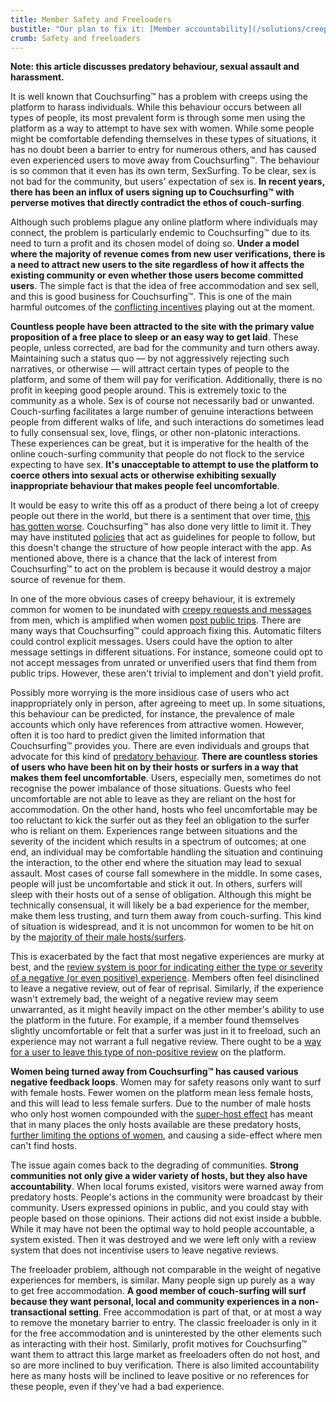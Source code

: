 ```yaml
---
title: Member Safety and Freeloaders
bustitle: "Our plan to fix it: [Member accountability](/solutions/creeps-and-freeloaders)"
crumb: Safety and freeloaders
---
```


**Note: this article discusses predatory behaviour, sexual assault and harassment.**

It is well known that Couchsurfing&#8482; has a problem with creeps using the platform to harass individuals. While this behaviour occurs between all types of people, its most prevalent form is through some men using the platform as a way to attempt to have sex with women. While some people might be comfortable defending themselves in these types of situations, it has no doubt been a barrier to entry for numerous others, and has caused even experienced users to move away from Couchsurfing&#8482;. The behaviour is so common that it even has its own term, SexSurfing. To be clear, sex is not bad for the community, but users' expectation of sex is. **In recent years, there has been an influx of users signing up to Couchsurfing&#8482; with perverse motives that directly contradict the ethos of couch-surfing**.

Although such problems plague any online platform where individuals may connect, the problem is particularly endemic to Couchsurfing&#8482; due to its need to turn a profit and its chosen model of doing so. **Under a model where the majority of revenue comes from new user verifications, there is a need to attract new users to the site regardless of how it affects the existing community or even whether those users become committed users**. The simple fact is that the idea of free accommodation and sex sell, and this is good business for Couchsurfing&#8482;. This is one of the main harmful outcomes of the [conflicting incentives](/issues/profit-and-incentives) playing out at the moment.

**Countless people have been attracted to the site with the primary value proposition of a free place to sleep or an easy way to get laid**. These people, unless corrected, are bad for the community and turn others away. Maintaining such a status quo — by not aggressively rejecting such narratives, or otherwise — will attract certain types of people to the platform, and some of them will pay for verification. Additionally, there is no profit in keeping good people around. This is extremely toxic to the community as a whole. Sex is of course not necessarily bad or unwanted. Couch-surfing facilitates a large number of genuine interactions between people from different walks of life, and such interactions do sometimes lead to fully consensual sex, love, flings, or other non-platonic interactions. These experiences can be great, but it is imperative for the health of the online couch-surfing community that people do not flock to the service expecting to have sex. **It's unacceptable to attempt to use the platform to coerce others into sexual acts or otherwise exhibiting sexually inappropriate behaviour that makes people feel uncomfortable**.

It would be easy to write this off as a product of there being a lot of creepy people out there in the world, but there is a sentiment that over time, [this has gotten worse](https://www.reddit.com/r/couchsurfing/comments/7nzrxv/confused_about_people_who_had_bad_experiences/). Couchsurfing&#8482; has also done very little to limit it. They may have instituted [policies](https://www.couchsurfing.com/about/policies/) that act as guidelines for people to follow, but this doesn't change the structure of how people interact with the app. As mentioned above, there is a chance that the lack of interest from Couchsurfing&#8482; to act on the problem is because it would destroy a major source of revenue for them.

In one of the more obvious cases of creepy behaviour, it is extremely common for women to be inundated with [creepy requests and messages](https://www.reddit.com/r/couchsurfing/comments/2inf3j/okay_im_really_sick_of_people_using_cs_as_a/) from men, which is amplified when women [post public trips](https://www.reddit.com/r/couchsurfing/comments/5zmxgs/is_anyone_else_getting_creepy_messages_on/). There are many ways that Couchsurfing&#8482; could approach fixing this. Automatic filters could control explicit messages. Users could have the option to alter message settings in different situations. For instance, someone could opt to not accept messages from unrated or unverified users that find them from public trips. However, these aren't trivial to implement and don't yield profit.

Possibly more worrying is the more insidious case of users who act inappropriately only in person, after agreeing to meet up. In some situations, this behaviour can be predicted, for instance, the prevalence of male accounts which only have references from attractive women. However, often it is too hard to predict given the limited information that Couchsurfing&#8482; provides you. There are even individuals and groups that advocate for this kind of [predatory behaviour](https://mavericktraveler.com/how-to-bang-couchsurfing-girls-the-complete-guide/). **There are countless stories of users who have been hit on by their hosts or surfers in a way that makes them feel uncomfortable**. Users, especially men, sometimes do not recognise the power imbalance of those situations. Guests who feel uncomfortable are not able to leave as they are reliant on the host for accommodation. On the other hand, hosts who feel uncomfortable may be too reluctant to kick the surfer out as they feel an obligation to the surfer who is reliant on them. Experiences range between situations and the severity of the incident which results in a spectrum of outcomes; at one end, an individual may be comfortable handling the situation and continuing the interaction, to the other end where the situation may lead to sexual assault. Most cases of course fall somewhere in the middle. In some cases, people will just be uncomfortable and stick it out. In others, surfers will sleep with their hosts out of a sense of obligation. Although this might be technically consensual, it will likely be a bad experience for the member, make them less trusting, and turn them away from couch-surfing. This kind of situation is widespread, and it is not uncommon for women to be hit on by the [majority of their male hosts/surfers](https://www.reddit.com/r/solotravel/comments/6xrymf/where_did_all_the_normal_couchsurfers_go/dmi24r1/).

This is exacerbated by the fact that most negative experiences are murky at best, and the [review system is poor for indicating either the type or severity of a negative (or even positive) experience](/issues/reviews). Members often feel disinclined to leave a negative review, out of fear of reprisal. Similarly, if the experience wasn't extremely bad, the weight of a negative review may seem unwarranted, as it might heavily impact on the other member's ability to use the platform in the future. For example, if a member found themselves slightly uncomfortable or felt that a surfer was just in it to freeload, such an experience may not warrant a full negative review. There ought to be a [way for a user to leave this type of non-positive review](/solutions/reviews) on the platform.

**Women being turned away from Couchsurfing&#8482; has caused various negative feedback loops**. Women may for safety reasons only want to surf with female hosts. Fewer women on the platform mean less female hosts, and this will lead to less female surfers. Due to the number of male hosts who only host women compounded with the [super-host effect](/issues/host-matching) has meant that in many places the only hosts available are these predatory hosts, [further limiting the options of women](https://www.reddit.com/r/couchsurfing/comments/5f6ofd/rant_couchsurfing_is_not_tinder/), and causing a side-effect where men can't find hosts.

The issue again comes back to the degrading of communities. **Strong communities not only give a wider variety of hosts, but they also have accountability**. When local forums existed, visitors were warned away from predatory hosts. People's actions in the community were broadcast by their community. Users expressed opinions in public, and you could stay with people based on those opinions. Their actions did not exist inside a bubble. While it may have not been the optimal way to hold people accountable, a system existed. Then it was destroyed and we were left only with a review system that does not incentivise users to leave negative reviews.

The freeloader problem, although not comparable in the weight of negative experiences for members, is similar. Many people sign up purely as a way to get free accommodation. **A good member of couch-surfing will surf because they want personal, local and community experiences in a non-transactional setting**. Free accommodation is part of that, or at most a way to remove the monetary barrier to entry. The classic freeloader is only in it for the free accommodation and is uninterested by the other elements such as interacting with their host. Similarly, profit motives for Couchsurfing&#8482; want them to attract this large market  as freeloaders often do not host, and so are more inclined to buy verification. There is also limited accountability here as many hosts will be inclined to leave positive or no references for these people, even if they've had a bad experience.
